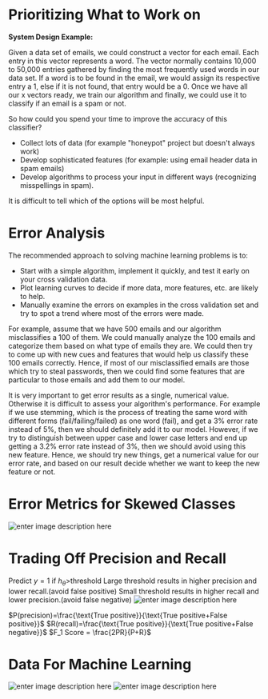# Prioritizing What to Work on
**System Design Example:**

Given a data set of emails, we could construct a vector for each email. Each entry in this vector represents a word. The vector normally contains 10,000 to 50,000 entries gathered by finding the most frequently used words in our data set. If a word is to be found in the email, we would assign its respective entry a 1, else if it is not found, that entry would be a 0. Once we have all our x vectors ready, we train our algorithm and finally, we could use it to classify if an email is a spam or not.

So how could you spend your time to improve the accuracy of this classifier?

-   Collect lots of data (for example "honeypot" project but doesn't always work)
-   Develop sophisticated features (for example: using email header data in spam emails)
-   Develop algorithms to process your input in different ways (recognizing misspellings in spam).

It is difficult to tell which of the options will be most helpful.
# Error Analysis
The recommended approach to solving machine learning problems is to:

-   Start with a simple algorithm, implement it quickly, and test it early on your cross validation data.
-   Plot learning curves to decide if more data, more features, etc. are likely to help.
-   Manually examine the errors on examples in the cross validation set and try to spot a trend where most of the errors were made.

For example, assume that we have 500 emails and our algorithm misclassifies a 100 of them. We could manually analyze the 100 emails and categorize them based on what type of emails they are. We could then try to come up with new cues and features that would help us classify these 100 emails correctly. Hence, if most of our misclassified emails are those which try to steal passwords, then we could find some features that are particular to those emails and add them to our model.

It is very important to get error results as a single, numerical value. Otherwise it is difficult to assess your algorithm's performance. For example if we use stemming, which is the process of treating the same word with different forms (fail/failing/failed) as one word (fail), and get a 3% error rate instead of 5%, then we should definitely add it to our model. However, if we try to distinguish between upper case and lower case letters and end up getting a 3.2% error rate instead of 3%, then we should avoid using this new feature. Hence, we should try new things, get a numerical value for our error rate, and based on our result decide whether we want to keep the new feature or not.

# Error Metrics for Skewed Classes
![enter image description here](https://lh3.googleusercontent.com/QbtUHIhRYwpOcDKlndW2Q_r35p1pno3SECvVPqOPVCBwQvtxESuTuVVVTyQf1l10-XrwiGJlLHQ)

# Trading Off Precision and Recall
Predict $y=1$ if $h_\theta>$threshold 
Large threshold results in higher precision and lower recall.(avoid false positive)
Small threshold results in higher recall and lower precision.(avoid false negative)
![enter image description here](https://lh3.googleusercontent.com/eAKxSQ5ZzzkFgs_yIIjOgd5h7ZyVCE0s_0-8WvnQVxogFuNhklI5jPlD6D5cOOXVJ9oa6PWZSQA)

$P(precision)=\frac{\text{True positive}}{\text{True positive+False positive}}$
$R(recall)=\frac{\text{True positive}}{\text{True positive+False negative}}$
$F_1 Score = \frac{2PR}{P+R}$
# Data For Machine Learning
![enter image description here](https://lh3.googleusercontent.com/81gHxZATB2QSnyg06OGa0_KzP578VArYgVPLMXYHeJhaGFxioIOVdQEm2c_bEfbggUXI3NC7XRI)
![enter image description here](https://lh3.googleusercontent.com/tXsCKrgJQobjPJzBl0wib9B5bQ1jbK2vO5bu3bTc0UDZyEBmlqspLA1xhnVzYkIGBHWmmoAwmD4)
<!--stackedit_data:
eyJoaXN0b3J5IjpbMTQwNzIwOTIyMSwxNDYxNjc5MDIwLC0yNj
g1OTQwNTMsLTEzNTc0NTE2NzEsMjYwMTU4MjAzLDQ2NDU2NDM5
NywtMTUyODczMzM3MV19
-->